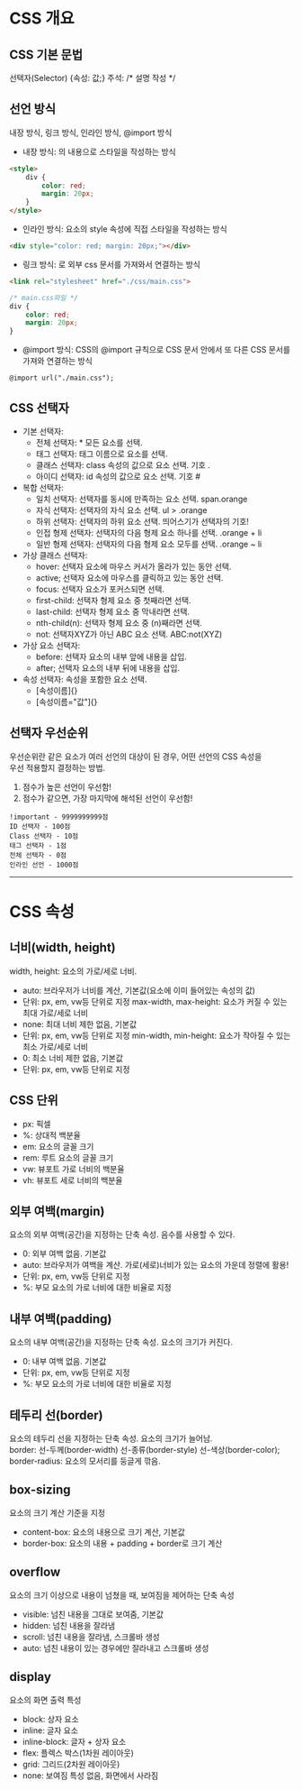# CSS 개요

## CSS 기본 문법
선택자(Selector) {속성: 값;}
주석: /* 설명 작성 */

## 선언 방식
내장 방식, 링크 방식, 인라인 방식, @import 방식

- 내장 방식: <style></style>의 내용으로 스타일을 작성하는 방식
```html
<style>
	div {
		color: red;
		margin: 20px;
	}
</style>
```
- 인라인 방식: 요소의 style 속성에 직접 스타일을 작성하는 방식 
```html
<div style="color: red; margin: 20px;"></div>
```
- 링크 방식: <link/>로 외부 css 문서를 가져와서 연결하는 방식
```html
<link rel="stylesheet" href="./css/main.css">
```
```css
/* main.css파일 */
div {
	color: red;
	margin: 20px;
}
```
- @import 방식: CSS의 @import 규칙으로 CSS 문서 안에서 또 다른 CSS 문서를  
가져와 연결하는 방식
```
@import url("./main.css");
```

## CSS 선택자
- 기본 선택자:
	- 전체 선택자: * 모든 요소를 선택.
	- 태그 선택자: 태그 이름으로 요소를 선택.
	- 클래스 선택자: class 속성의 값으로 요소 선택. 기호 .
	- 아이디 선택자: id 속성의 값으로 요소 선택. 기호 #
- 복합 선택자:
	- 일치 선택자: 선택자를 동시에 만족하는 요소 선택. span.orange
	- 자식 선택자: 선택자의 자식 요소 선택. ul > .orange
	- 하위 선택자: 선택자의 하위 요소 선택. 띄어스기가 선택자의 기호!
	- 인접 형제 선택자: 선택자의 다음 형제 요소 하나를 선택. .orange + li
	- 일반 형제 선택자: 선택자의 다음 형제 요소 모두를 선택. .orange ~ li
- 가상 클래스 선택자:
	- hover: 선택자 요소에 마우스 커서가 올라가 있는 동안 선택.
	- active; 선택자 요소에 마우스를 클릭하고 있는 동안 선택. 
	- focus: 선택자 요소가 포커스되면 선택. 
	- first-child: 선택자 형제 요소 중 첫째라면 선택.
	- last-child: 선택자 형제 요소 중 막내라면 선택.
	- nth-child(n): 선택자 형제 요소 중 (n)째라면 선택.
	- not: 선택자XYZ가 아닌 ABC 요소 선택. ABC:not(XYZ)
- 가상 요소 선택자:
	- before: 선택자 요소의 내부 앞에 내용을 삽입.
	- after; 선택자 요소의 내부 뒤에 내용을 삽입.
- 속성 선택자: 속성을 포함한 요소 선택. 
	- [속성이름]{}
	- [속성이름="값"]{}

## 선택자 우선순위
우선순위란 같은 요소가 여러 선언의 대상이 된 경우, 어떤 선언의 CSS 속성을  
우선 적용할지 결정하는 방법.  
1. 점수가 높은 선언이 우선함!
2. 점수가 같으면, 가장 마지막에 해석된 선언이 우선함!
```
!important - 9999999999점
ID 선택자 - 100점
Class 선택자 - 10점
태그 선택자 - 1점
전체 선택자 - 0점
인라인 선언 - 1000점
```
---
# CSS 속성

## 너비(width, height)
width, height: 요소의 가로/세로 너비.  
- auto: 브라우저가 너비를 계산, 기본값(요소에 이미 들어있는 속성의 값)
- 단위: px, em, vw등 단위로 지정
max-width, max-height: 요소가 커질 수 있는 최대 가로/세로 너비
- none: 최대 너비 제한 없음, 기본값
- 단위: px, em, vw등 단위로 지정
min-width, min-height: 요소가 작아질 수 있는 최소 가로/세로 너비
- 0: 최소 너비 제한 없음, 기본값
- 단위: px, em, vw등 단위로 지정

## CSS 단위
- px: 픽셀
- %: 상대적 백분율
- em: 요소의 글꼴 크기
- rem: 루트 요소의 글꼴 크기
- vw: 뷰포트 가로 너비의 백분율
- vh: 뷰포트 세로 너비의 백분율

## 외부 여백(margin)
요소의 외부 여백(공간)을 지정하는 단축 속성. 음수를 사용할 수 있다.
- 0: 외부 여백 없음. 기본값
- auto: 브라우저가 여백을 계산. 가로(세로)너비가 있는 요소의 가운데 정렬에 활용!
- 단위: px, em, vw등 단위로 지정
- %: 부모 요소의 가로 너비에 대한 비율로 지정

## 내부 여백(padding)
요소의 내부 여백(공간)을 지정하는 단축 속성. 요소의 크기가 커진다.
- 0: 내부 여백 없음. 기본값
- 단위: px, em, vw등 단위로 지정
- %: 부모 요소의 가로 너비에 대한 비율로 지정

## 테두리 선(border)
요소의 테두리 선을 지정하는 단축 속성. 요소의 크기가 늘어남.    
border: 선-두께(border-width) 선-종류(border-style) 선-색상(border-color);  
border-radius: 요소의 모서리를 둥글게 깎음.

## box-sizing
요소의 크기 계산 기준을 지정  
- content-box: 요소의 내용으로 크기 계산, 기본값
- border-box: 요소의 내용 + padding + border로 크기 계산

## overflow
요소의 크기 이상으로 내용이 넘쳤을 때, 보여짐을 제어하는 단축 속성  
- visible: 넘친 내용을 그대로 보여줌, 기본값
- hidden: 넘친 내용을 잘라냄
- scroll: 넘친 내용을 잘라냄, 스크롤바 생성
- auto: 넘친 내용이 있는 경우에만 잘라내고 스크롤바 생성

## display
요소의 화면 출력 특성  
- block: 상자 요소
- inline: 글자 요소
- inline-block: 글자 + 상자 요소
- flex: 플렉스 박스(1차원 레이아웃)
- grid: 그리드(2차원 레이아웃)
- none: 보여짐 특성 없음, 화면에서 사라짐
